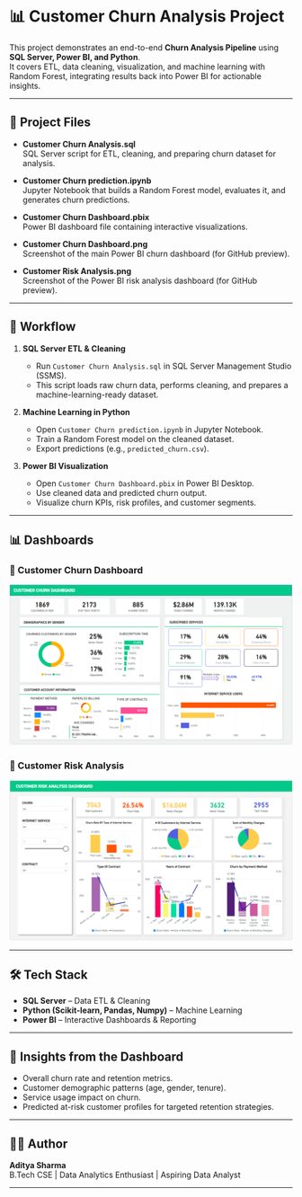 # 📊 Customer Churn Analysis Project

This project demonstrates an end-to-end **Churn Analysis Pipeline** using **SQL Server, Power BI, and Python**.  
It covers ETL, data cleaning, visualization, and machine learning with Random Forest, integrating results back into Power BI for actionable insights.

---

## 📂 Project Files

- **Customer Churn Analysis.sql**  
  SQL Server script for ETL, cleaning, and preparing churn dataset for analysis.

- **Customer Churn prediction.ipynb**  
  Jupyter Notebook that builds a Random Forest model, evaluates it, and generates churn predictions.

- **Customer Churn Dashboard.pbix**  
  Power BI dashboard file containing interactive visualizations.

- **Customer Churn Dashboard.png**  
  Screenshot of the main Power BI churn dashboard (for GitHub preview).

- **Customer Risk Analysis.png**  
  Screenshot of the Power BI risk analysis dashboard (for GitHub preview).

---

## 🚀 Workflow

1. **SQL Server ETL & Cleaning**
   - Run `Customer Churn Analysis.sql` in SQL Server Management Studio (SSMS).
   - This script loads raw churn data, performs cleaning, and prepares a machine-learning-ready dataset.

2. **Machine Learning in Python**
   - Open `Customer Churn prediction.ipynb` in Jupyter Notebook.
   - Train a Random Forest model on the cleaned dataset.
   - Export predictions (e.g., `predicted_churn.csv`).

3. **Power BI Visualization**
   - Open `Customer Churn Dashboard.pbix` in Power BI Desktop.
   - Use cleaned data and predicted churn output.
   - Visualize churn KPIs, risk profiles, and customer segments.

---

## 📊 Dashboards

### 🔹 Customer Churn Dashboard
![Customer Churn Dashboard](Customer%20Churn%20Dashboard.png)

### 🔹 Customer Risk Analysis
![Customer Risk Analysis](Customer%20Risk%20Analysis.png)

---

## 🛠️ Tech Stack

- **SQL Server** – Data ETL & Cleaning  
- **Python (Scikit-learn, Pandas, Numpy)** – Machine Learning  
- **Power BI** – Interactive Dashboards & Reporting  

---

## 📌 Insights from the Dashboard

- Overall churn rate and retention metrics.  
- Customer demographic patterns (age, gender, tenure).  
- Service usage impact on churn.  
- Predicted at-risk customer profiles for targeted retention strategies.  

---

## 👨‍💻 Author

**Aditya Sharma**  
B.Tech CSE | Data Analytics Enthusiast | Aspiring Data Analyst  

---

